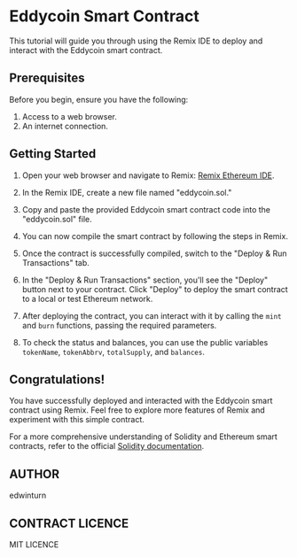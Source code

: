 # Eddycoin Smart Contract

This tutorial will guide you through using the Remix IDE to deploy and interact with the Eddycoin smart contract.

## Prerequisites

Before you begin, ensure you have the following:

1. Access to a web browser.
2. An internet connection.

## Getting Started

1. Open your web browser and navigate to Remix: [Remix Ethereum IDE](https://remix.ethereum.org/).

2. In the Remix IDE, create a new file named "eddycoin.sol."

3. Copy and paste the provided Eddycoin smart contract code into the "eddycoin.sol" file.

4. You can now compile the smart contract by following the steps in Remix.

5. Once the contract is successfully compiled, switch to the "Deploy & Run Transactions" tab.

6. In the "Deploy & Run Transactions" section, you'll see the "Deploy" button next to your contract. Click "Deploy" to deploy the smart contract to a local or test Ethereum network.

7. After deploying the contract, you can interact with it by calling the `mint` and `burn` functions, passing the required parameters.

8. To check the status and balances, you can use the public variables `tokenName`, `tokenAbbrv`, `totalSupply`, and `balances`.

## Congratulations!

You have successfully deployed and interacted with the Eddycoin smart contract using Remix. Feel free to explore more features of Remix and experiment with this simple contract.

For a more comprehensive understanding of Solidity and Ethereum smart contracts, refer to the official [Solidity documentation](https://soliditylang.org/docs/).

## AUTHOR

edwinturn

## CONTRACT LICENCE

MIT LICENCE
